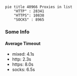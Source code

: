 
```mermaid
pie title 40966 Proxies in list
    "HTTP" : 28341
    "HTTPS": 10838
    "SOCKS" : 8965
```

### Some Info
#### Average Timeout

- mixed: 4.1s
- http: 2.3s
- https: 8.0s
- socks: 6.5s